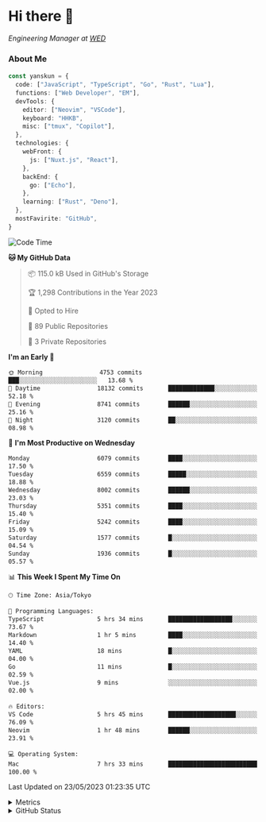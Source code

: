 # Hi there&nbsp;:wave:

<!-- ![Alt text](https://spotify-recently-played-readme.vercel.app/api?user=31kynbuubkiu3r4qh4hjuaglhfay) -->

_Engineering Manager at [WED](https://github.com/wedinc)_

### About Me

```ts
const yanskun = {
  code: ["JavaScript", "TypeScript", "Go", "Rust", "Lua"],
  functions: ["Web Developer", "EM"],
  devTools: {
    editor: ["Neovim", "VSCode"],
    keyboard: "HHKB",
    misc: ["tmux", "Copilot"],
  },
  technologies: {
    webFront: {
      js: ["Nuxt.js", "React"],
    },
    backEnd: {
      go: ["Echo"],
    },
    learning: ["Rust", "Deno"],
  },
  mostFavirite: "GitHub",
}
```

<!--START_SECTION:waka-->
![Code Time](http://img.shields.io/badge/Code%20Time-308%20hrs%2044%20mins-blue)

**🐱 My GitHub Data** 

> 📦 115.0 kB Used in GitHub's Storage 
 > 
> 🏆 1,298 Contributions in the Year 2023
 > 
> 💼 Opted to Hire
 > 
> 📜 89 Public Repositories 
 > 
> 🔑 3 Private Repositories 
 > 
**I'm an Early 🐤** 

```text
🌞 Morning                4753 commits        ███░░░░░░░░░░░░░░░░░░░░░░   13.68 % 
🌆 Daytime                18132 commits       █████████████░░░░░░░░░░░░   52.18 % 
🌃 Evening                8741 commits        ██████░░░░░░░░░░░░░░░░░░░   25.16 % 
🌙 Night                  3120 commits        ██░░░░░░░░░░░░░░░░░░░░░░░   08.98 % 
```
📅 **I'm Most Productive on Wednesday** 

```text
Monday                   6079 commits        ████░░░░░░░░░░░░░░░░░░░░░   17.50 % 
Tuesday                  6559 commits        █████░░░░░░░░░░░░░░░░░░░░   18.88 % 
Wednesday                8002 commits        ██████░░░░░░░░░░░░░░░░░░░   23.03 % 
Thursday                 5351 commits        ████░░░░░░░░░░░░░░░░░░░░░   15.40 % 
Friday                   5242 commits        ████░░░░░░░░░░░░░░░░░░░░░   15.09 % 
Saturday                 1577 commits        █░░░░░░░░░░░░░░░░░░░░░░░░   04.54 % 
Sunday                   1936 commits        █░░░░░░░░░░░░░░░░░░░░░░░░   05.57 % 
```


📊 **This Week I Spent My Time On** 

```text
🕑︎ Time Zone: Asia/Tokyo

💬 Programming Languages: 
TypeScript               5 hrs 34 mins       ██████████████████░░░░░░░   73.67 % 
Markdown                 1 hr 5 mins         ████░░░░░░░░░░░░░░░░░░░░░   14.40 % 
YAML                     18 mins             █░░░░░░░░░░░░░░░░░░░░░░░░   04.00 % 
Go                       11 mins             █░░░░░░░░░░░░░░░░░░░░░░░░   02.59 % 
Vue.js                   9 mins              ░░░░░░░░░░░░░░░░░░░░░░░░░   02.00 % 

🔥 Editors: 
VS Code                  5 hrs 45 mins       ███████████████████░░░░░░   76.09 % 
Neovim                   1 hr 48 mins        ██████░░░░░░░░░░░░░░░░░░░   23.91 % 

💻 Operating System: 
Mac                      7 hrs 33 mins       █████████████████████████   100.00 % 
```


 Last Updated on 23/05/2023 01:23:35 UTC
<!--END_SECTION:waka-->

<details>
  <summary>Metrics</summary>
  <img src="https://github.com/yanskun/yanskun/blob/main/github-metrics.svg" alt="Metrics">
</details>

<details>
  <summary>GitHub Status</summary>
  <picture>
    <source media="(prefers-color-scheme: dark)" srcset="https://raw.githubusercontent.com/yanskun/yanskun/master/profile-summary-card-output/nord_dark/0-profile-details.svg">
   <img src="https://raw.githubusercontent.com/yanskun/yanskun/master/profile-summary-card-output/default/0-profile-details.svg">
  </picture>
  <br>
  <picture>
    <source media="(prefers-color-scheme: dark)" srcset="https://raw.githubusercontent.com/yanskun/yanskun/master/profile-summary-card-output/nord_dark/1-repos-per-language.svg">
   <img src="https://raw.githubusercontent.com/yanskun/yanskun/master/profile-summary-card-output/default/1-repos-per-language.svg">
  </picture>
  <picture>
    <source media="(prefers-color-scheme: dark)" srcset="https://raw.githubusercontent.com/yanskun/yanskun/master/profile-summary-card-output/nord_dark/2-most-commit-language.svg">
   <img src="https://raw.githubusercontent.com/yanskun/yanskun/master/profile-summary-card-output/default/2-most-commit-language.svg">
  </picture>
  <br>
  <picture>
    <source media="(prefers-color-scheme: dark)" srcset="https://raw.githubusercontent.com/yanskun/yanskun/master/profile-summary-card-output/nord_dark/3-stats.svg">
   <img src="https://raw.githubusercontent.com/yanskun/yanskun/master/profile-summary-card-output/default/3-stats.svg">
  </picture>
  <picture>
    <source media="(prefers-color-scheme: dark)" srcset="https://raw.githubusercontent.com/yanskun/yanskun/master/profile-summary-card-output/nord_dark/4-productive-time.svg">
   <img src="https://raw.githubusercontent.com/yanskun/yanskun/master/profile-summary-card-output/default/4-productive-time.svg">
  </picture>
</details>

